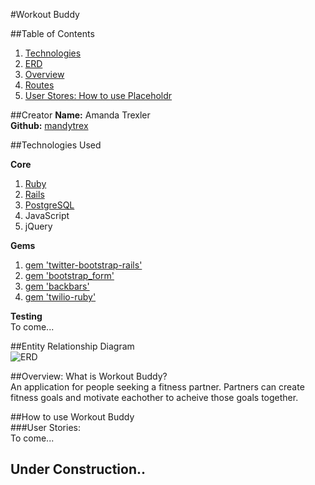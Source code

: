 #Workout Buddy

##Table of Contents  
1. [Technologies](#technologies-used)  
2. [ERD](#entity-relationship-diagram)  
3. [Overview](#overview-what-is-placeholdr)  
4. [Routes](#placeholdr-routes)  
5. [User Stores: How to use Placeholdr](#user-stories)  


##Creator 
**Name:** Amanda Trexler  
**Github:** [mandytrex](https://github.com/mandytrex)    

##Technologies Used

**Core**  
1. [Ruby](https://github.com/ruby/ruby)  
2. [Rails](https://github.com/rails/rails)  
3. [PostgreSQL](https://github.com/postgres/postgres)  
4. JavaScript  
5. jQuery    
  
**Gems**  

1. [gem 'twitter-bootstrap-rails'](https://github.com/seyhunak/twitter-bootstrap-rails)  
2. [gem 'bootstrap_form'](https://github.com/bootstrap-ruby/rails-bootstrap-forms)  
3. [gem 'backbars'](https://github.com/DrRobotmck/Backbars)  
4. [gem 'twilio-ruby'](https://github.com/twilio/twilio-ruby)  
  
**Testing**  
To come...  
  
##Entity Relationship Diagram  
![ERD](http://i.imgur.com/aidETyY.png)  

##Overview: What is Workout Buddy?  
An application for people seeking a fitness partner. Partners can create fitness goals and motivate eachother to acheive those goals together.  

  
##How to use Workout Buddy  
###User Stories:  
To come...  



## Under Construction..